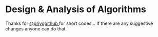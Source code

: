 # Design & Analysis of Algorithms

Thanks for <a href="https://github.com/priyggithub"> @priyggithub </a> for short codes...
If there are any suggestive changes anyone can do that.
